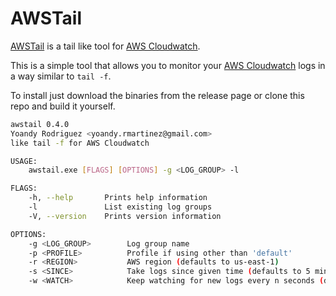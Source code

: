 # AWSTail

[AWSTail](https://gitbuh.com/yorodm/awstail) is a tail like tool for [AWS Cloudwatch](https://aws.amazon.com/cloudwatch/).

This is a simple tool that allows you to monitor your [AWS Cloudwatch](https://aws.amazon.com/cloudwatch/) logs
in a way similar to `tail -f`.

To install just download the binaries from the release page or clone this repo and build it yourself.

```sh
awstail 0.4.0
Yoandy Rodriguez <yoandy.rmartinez@gmail.com>
like tail -f for AWS Cloudwatch

USAGE:
    awstail.exe [FLAGS] [OPTIONS] -g <LOG_GROUP> -l

FLAGS:
    -h, --help       Prints help information
    -l               List existing log groups
    -V, --version    Prints version information

OPTIONS:
    -g <LOG_GROUP>        Log group name
    -p <PROFILE>          Profile if using other than 'default'
    -r <REGION>           AWS region (defaults to us-east-1)
    -s <SINCE>            Take logs since given time (defaults to 5 minutes)
    -w <WATCH>            Keep watching for new logs every n seconds (defaults to 10)
```
